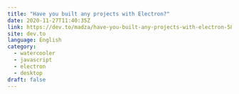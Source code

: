 ```yaml
---
title: "Have you built any projects with Electron?"
date: 2020-11-27T11:40:35Z
link: https://dev.to/madza/have-you-built-any-projects-with-electron-58bi?utm_medium=RSS&utm_source=news.12bit.vn
site: dev.to
language: English
category:
  - watercooler
  - javascript
  - electron
  - desktop
draft: false
---
```

